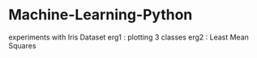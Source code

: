 # Machine-Learning-Python
experiments with Iris Dataset
erg1 : plotting 3 classes
erg2 : Least Mean Squares
